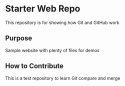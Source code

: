 # Starter Web Repo

This repository is for showing how Git and GitHub work

## Purpose

Sample website with plenty of files for demos

## How to Contribute
This is a test repository to learn Git compare and merge